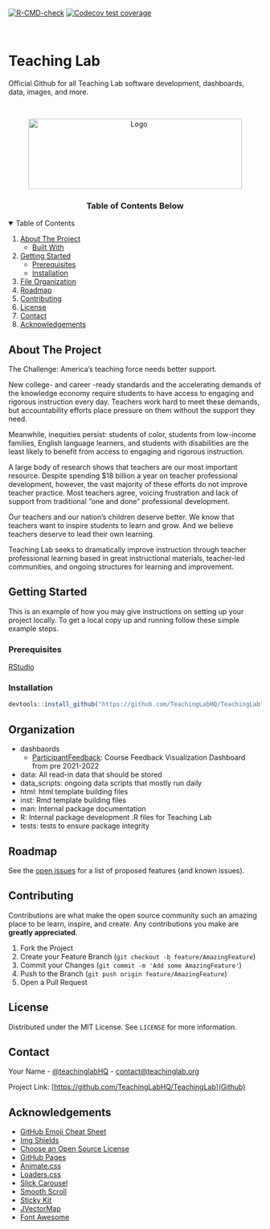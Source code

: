 <!-- badges: start -->⁠
[![R-CMD-check](https://github.com/tidyverse/ggplot2/actions/workflows/R-CMD-check.yaml/badge.svg)](https://github.com/tidyverse/ggplot2/actions/workflows/R-CMD-check.yaml)
[![Codecov test coverage](https://codecov.io/gh/tidyverse/ggplot2/branch/main/graph/badge.svg)](https://app.codecov.io/gh/tidyverse/ggplot2?branch=main)
<!-- badges: end -->⁠


# Teaching Lab
Official Github for all Teaching Lab software development, dashboards, data, images, and more.

<!-- PROJECT LOGO -->
<br />
<p align="center">
  <a href="https://www.teachinglab.org/">
    <img src="https://images.squarespace-cdn.com/content/v1/5ef2087220c7256a8632676b/86dbfc41-323a-4550-9eb6-3d9bb7358ad6/20160223+Teaching+Lab+Logo+Final_SM+HORIZONTAL+v3.png?format=1500w" alt="Logo" width="425" height="140">
  </a>

  <h3 align="center">Table of Contents Below</h3>
  </p>
</p>

<!-- TABLE OF CONTENTS -->
<details open="open">
  <summary>Table of Contents</summary>
  <ol>
    <li>
      <a href="#about-the-project">About The Project</a>
      <ul>
        <li><a href="#built-with">Built With</a></li>
      </ul>
    </li>
    <li>
      <a href="#getting-started">Getting Started</a>
      <ul>
        <li><a href="#Prerequisites">Prerequisites</a></li>
        <li><a href="#Installation">Installation</a></li>
      </ul>
    </li>
    <li><a href="#Organization">File Organization</a></li>
    <li><a href="#roadmap">Roadmap</a></li>
    <li><a href="#contributing">Contributing</a></li>
    <li><a href="#license">License</a></li>
    <li><a href="#contact">Contact</a></li>
    <li><a href="#acknowledgements">Acknowledgements</a></li>
  </ol>
</details>

<!-- ABOUT THE PROJECT -->
## About The Project

The Challenge: America’s teaching force needs better support.

New college- and career -ready standards and the accelerating demands of the knowledge economy require students to have access to engaging and rigorous instruction every day. Teachers work hard to meet these demands, but accountability efforts place pressure on them without the support they need. 

Meanwhile, inequities persist: students of color, students from low-income families, English language learners, and students with disabilities are the least likely to benefit from access to engaging and rigorous instruction.

A large body of research shows that teachers are our most important resource. Despite spending $18 billion a year on teacher professional development, however, the vast majority of these efforts do not improve teacher practice. Most teachers agree, voicing frustration and lack of support from traditional “one and done” professional development. 

Our teachers and our nation’s children deserve better. We know that teachers want to inspire students to learn and grow. And we believe teachers deserve to lead their own learning. 

Teaching Lab seeks to dramatically improve instruction through teacher professional learning based in great instructional materials, teacher-led communities, and ongoing structures for learning and improvement. 

<!-- GETTING STARTED -->
## Getting Started

This is an example of how you may give instructions on setting up your project locally.
To get a local copy up and running follow these simple example steps.

### Prerequisites

[RStudio](https://www.rstudio.com/products/rstudio/download/)

### Installation

``` r
devtools::install_github("https://github.com/TeachingLabHQ/TeachingLab")
```

## Organization

- dashbaords
	- [ParticipantFeedback](https://teachinglabhq.shinyapps.io/ParticipantFeedback/): Course Feedback Visualization Dashboard from pre 2021-2022
- data: All read-in data that should be stored
- data_scripts: ongoing data scripts that mostly run daily
- html: html template building files
- inst: Rmd template building files
- man: Internal package documentation
- R: Internal package development .R files for Teaching Lab
- tests: tests to ensure package integrity

<!-- ROADMAP -->
## Roadmap

See the [open issues](https://github.com/TeachingLabHQ/TeachingLab/issues) for a list of proposed features (and known issues).



<!-- CONTRIBUTING -->
## Contributing

Contributions are what make the open source community such an amazing place to be learn, inspire, and create. Any contributions you make are **greatly appreciated**.

1. Fork the Project
2. Create your Feature Branch (`git checkout -b feature/AmazingFeature`)
3. Commit your Changes (`git commit -m 'Add some AmazingFeature'`)
4. Push to the Branch (`git push origin feature/AmazingFeature`)
5. Open a Pull Request



<!-- LICENSE -->
## License

Distributed under the MIT License. See `LICENSE` for more information.



<!-- CONTACT -->
## Contact

Your Name - [@teachinglabHQ](https://twitter.com/teachinglabHQ) - contact@teachinglab.org

Project Link: [https://github.com/TeachingLabHQ/TeachingLab](Github)



<!-- ACKNOWLEDGEMENTS -->
## Acknowledgements
* [GitHub Emoji Cheat Sheet](https://www.webpagefx.com/tools/emoji-cheat-sheet)
* [Img Shields](https://shields.io)
* [Choose an Open Source License](https://choosealicense.com)
* [GitHub Pages](https://pages.github.com)
* [Animate.css](https://daneden.github.io/animate.css)
* [Loaders.css](https://connoratherton.com/loaders)
* [Slick Carousel](https://kenwheeler.github.io/slick)
* [Smooth Scroll](https://github.com/cferdinandi/smooth-scroll)
* [Sticky Kit](http://leafo.net/sticky-kit)
* [JVectorMap](http://jvectormap.com)
* [Font Awesome](https://fontawesome.com)
